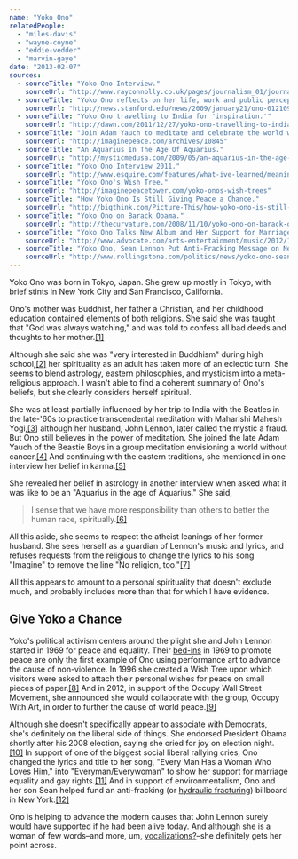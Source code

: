 ```yaml
---
name: "Yoko Ono"
relatedPeople:
  - "miles-davis"
  - "wayne-coyne"
  - "eddie-vedder"
  - "marvin-gaye"
date: "2013-02-07"
sources:
  - sourceTitle: "Yoko Ono Interview."
    sourceUrl: "http://www.rayconnolly.co.uk/pages/journalism_01/journalism_01_item.asp?journalism_01ID=50"
  - sourceTitle: "Yoko Ono reflects on her life, work and public perception."
    sourceUrl: "http://news.stanford.edu/news/2009/january21/ono-012109.html"
  - sourceTitle: "Yoko Ono travelling to India for 'inspiration.'"
    sourceUrl: "http://dawn.com/2011/12/27/yoko-ono-travelling-to-india-for-inspiration/"
  - sourceTitle: "Join Adam Yauch to meditate and celebrate the world without cancer."
    sourceUrl: "http://imaginepeace.com/archives/10845"
  - sourceTitle: "An Aquarius In The Age Of Aquarius."
    sourceUrl: "http://mysticmedusa.com/2009/05/an-aquarius-in-the-age-of-aquarius/"
  - sourceTitle: "Yoko Ono Interview 2011."
    sourceUrl: "http://www.esquire.com/features/what-ive-learned/meaning-of-life-2011/yoko-ono-quotes-0111"
  - sourceTitle: "Yoko Ono's Wish Tree."
    sourceUrl: "http://imaginepeacetower.com/yoko-onos-wish-trees"
  - sourceTitle: "How Yoko Ono Is Still Giving Peace a Chance."
    sourceUrl: "http://bigthink.com/Picture-This/how-yoko-ono-is-still-giving-peace-a-chance"
  - sourceTitle: "Yoko Ono on Barack Obama."
    sourceUrl: "http://thecurvature.com/2008/11/10/yoko-ono-on-barack-obama/"
  - sourceTitle: "Yoko Ono Talks New Album and Her Support for Marriage Equality."
    sourceUrl: "http://www.advocate.com/arts-entertainment/music/2012/11/06/watch-yoko-ono-talks-new-album-and-her-support-marriage-equality"
  - sourceTitle: "Yoko Ono, Sean Lennon Put Anti-Fracking Message on New York Billboard."
    sourceUrl: "http://www.rollingstone.com/politics/news/yoko-ono-sean-lennon-put-anti-fracking-message-on-new-york-billboard-20121108"
---
```


Yoko Ono was born in Tokyo, Japan. She grew up mostly in Tokyo, with brief stints in New York City and San Francisco, California.

Ono's mother was Buddhist, her father a Christian, and her childhood education contained elements of both religions. She said she was taught that "God was always watching," and was told to confess all bad deeds and thoughts to her mother.<a class="source-citation" href="#http://www.rayconnolly.co.uk/pages/journalism_01/journalism_01_item.asp?journalism_01ID=50" title="Yoko Ono Interview.">[1]</a>

Although she said she was "very interested in Buddhism" during high school,<a class="source-citation" href="#http://news.stanford.edu/news/2009/january21/ono-012109.html" title="Yoko Ono reflects on her life, work and public perception.">[2]</a> her spirituality as an adult has taken more of an eclectic turn. She seems to blend astrology, eastern philosophies, and mysticism into a meta-religious approach. I wasn't able to find a coherent summary of Ono's beliefs, but she clearly considers herself spiritual.

She was at least partially influenced by her trip to India with the Beatles in the late-'60s to practice transcendental meditation with Maharishi Mahesh Yogi,<a class="source-citation" href="#http://dawn.com/2011/12/27/yoko-ono-travelling-to-india-for-inspiration/" title="Yoko Ono travelling to India for &apos;inspiration.&apos;">[3]</a> although her husband, John Lennon, later called the mystic a fraud. But Ono still believes in the power of meditation. She joined the late Adam Yauch of the Beastie Boys in a group meditation envisioning a world without cancer.<a class="source-citation" href="#http://imaginepeace.com/archives/10845" title="Join Adam Yauch to meditate and celebrate the world without cancer.">[4]</a> And continuing with the eastern traditions, she mentioned in one interview her belief in karma.<a class="source-citation" href="#http://mysticmedusa.com/2009/05/an-aquarius-in-the-age-of-aquarius/" title="An Aquarius In The Age Of Aquarius.">[5]</a>

She revealed her belief in astrology in another interview when asked what it was like to be an "Aquarius in the age of Aquarius." She said,

>I sense that we have more responsibility than others to better the human race, spiritually.<a class="source-citation" href="#http://mysticmedusa.com/2009/05/an-aquarius-in-the-age-of-aquarius/" title="An Aquarius In The Age Of Aquarius.">[6]</a>

All this aside, she seems to respect the atheist leanings of her former husband. She sees herself as a guardian of Lennon's music and lyrics, and refuses requests from the religious to change the lyrics to his song "Imagine" to remove the line "No religion, too."<a class="source-citation" href="#http://www.esquire.com/features/what-ive-learned/meaning-of-life-2011/yoko-ono-quotes-0111" title="Yoko Ono Interview 2011.">[7]</a>

All this appears to amount to a personal spirituality that doesn't exclude much, and probably includes more than that for which I have evidence.


## Give Yoko a Chance

Yoko's political activism centers around the plight she and John Lennon started in 1969 for peace and equality. Their [bed-ins](http://www.time.com/time/photogallery/0,29307,1887244,00.html) in 1969 to promote peace are only the first example of Ono using performance art to advance the cause of non-violence. In 1996 she created a Wish Tree upon which visitors were asked to attach their personal wishes for peace on small pieces of paper.<a class="source-citation" href="#http://imaginepeacetower.com/yoko-onos-wish-trees" title="Yoko Ono&apos;s Wish Tree.">[8]</a> And in 2012, in support of the Occupy Wall Street Movement, she announced she would collaborate with the group, Occupy With Art, in order to further the cause of world peace.<a class="source-citation" href="#http://bigthink.com/Picture-This/how-yoko-ono-is-still-giving-peace-a-chance" title="How Yoko Ono Is Still Giving Peace a Chance.">[9]</a>

Although she doesn't specifically appear to associate with Democrats, she's definitely on the liberal side of things. She endorsed President Obama shortly after his 2008 election, saying she cried for joy on election night.<a class="source-citation" href="#http://thecurvature.com/2008/11/10/yoko-ono-on-barack-obama/" title="Yoko Ono on Barack Obama.">[10]</a> In support of one of the biggest social liberal rallying cries, Ono changed the lyrics and title to her song, "Every Man Has a Woman Who Loves Him," into "Everyman/Everywoman" to show her support for marriage equality and gay rights.<a class="source-citation" href="#http://www.advocate.com/arts-entertainment/music/2012/11/06/watch-yoko-ono-talks-new-album-and-her-support-marriage-equality" title="Yoko Ono Talks New Album and Her Support for Marriage Equality.">[11]</a> And in support of environmentalism, Ono and her son Sean helped fund an anti-fracking (or [hydraulic fracturing](http://en.wikipedia.org/wiki/Hydraulic_fracturing)) billboard in New York.<a class="source-citation" href="#http://www.rollingstone.com/politics/news/yoko-ono-sean-lennon-put-anti-fracking-message-on-new-york-billboard-20121108" title="Yoko Ono, Sean Lennon Put Anti-Fracking Message on New York Billboard.">[12]</a>

Ono is helping to advance the modern causes that John Lennon surely would have supported if he had been alive today. And although she is a woman of few words–and more, um, [vocalizations?](http://whiskeysplace.wordpress.com/2012/12/10/yoko-ono-explains-obamas-policy/)–she definitely gets her point across.